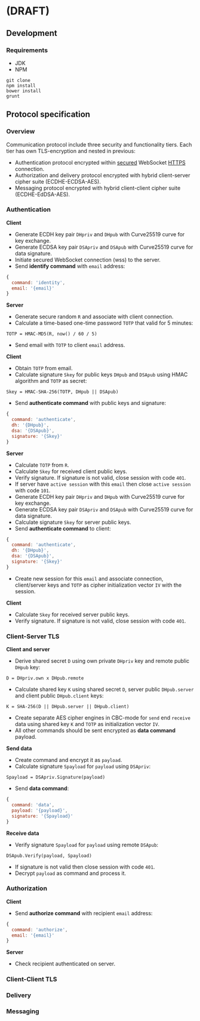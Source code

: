 # (DRAFT)

## Development
### Requirements
* JDK
* NPM

```
git clone
npm install
bower install
grunt
```

## Protocol specification

### Overview

Communication protocol include three security and functionality tiers. Each tier has own TLS-encryption and nested in previous:

* Authentication protocol encrypted within [secured](https://en.wikipedia.org/wiki/Transport_Layer_Security) WebSocket [HTTPS](https://en.wikipedia.org/wiki/HTTPS) connection.
* Authorization and delivery protocol encrypted with hybrid client-server cipher suite (ECDHE-ECDSA-AES). 
* Messaging protocol encrypted with hybrid client-client cipher suite (ECDHE-EdDSA-AES). 

### Authentication

**Client**

* Generate ECDH key pair `DHpriv` and `DHpub` with Curve25519 curve for key exchange. 
* Generate ECDSA key pair `DSApriv` and `DSApub` with Curve25519 curve for data signature.
* Initiate secured WebSocket connection (wss) to the server.
* Send **identify command** with `email` address:

```javascript
{
  command: 'identity',
  email: '{email}'
}
```

**Server**

* Generate secure random `R` and associate with client connection.
* Calculate a time-based one-time password `TOTP` that valid for 5 minutes:

```
TOTP = HMAC-MD5(R, now() / 60 / 5)
```

* Send email with `TOTP` to client `email` address.

**Client**

* Obtain `TOTP` from email.
* Calculate signature `Skey` for public keys `DHpub` and `DSApub` using HMAC algorithm and `TOTP` as secret:

```
Skey = HMAC-SHA-256(TOTP, DHpub || DSApub)
```

* Send **authenticate command** with public keys and signature:

```javascript
{
  command: 'authenticate',
  dh: '{DHpub}',
  dsa: '{DSApub}',
  signature: '{Skey}'
}
```

**Server**

* Calculate `TOTP` from `R`.
* Calculate `Skey` for received client public keys.
* Verify signature. If signature is not valid, close session with code `401`.
* If server have `active session` with this `email` then close `active session` with code `101`.
* Generate ECDH key pair `DHpriv` and `DHpub` with Curve25519 curve for key exchange. 
* Generate ECDSA key pair `DSApriv` and `DSApub` with Curve25519 curve for data signature.
* Calculate signature `Skey` for server public keys.
* Send **authenticate command** to client:

```javascript
{
  command: 'authenticate',
  dh: '{DHpub}',
  dsa: '{DSApub}',
  signature: '{Skey}'
}
```

* Create new session for this `email` and associate connection, client/server keys and `TOTP` as cipher initialization vector `IV` with the session.

**Client**

* Calculate `Skey` for received server public keys.
* Verify signature. If signature is not valid, close session with code `401`.

### Client-Server TLS

**Client and server**

* Derive shared secret `D` using own private `DHpriv` key and remote public `DHpub` key:

```
D = DHpriv.own x DHpub.remote
```

* Calculate shared key `K` using shared secret `D`, server public `DHpub.server` and client public `DHpub.client` keys:

```
K = SHA-256(D || DHpub.server || DHpub.client)
```

* Create separate AES cipher engines in CBC-mode for `send` end `receive` data using shared key `K` and `TOTP` as initialization vector `IV`.
* All other commands should be sent encrypted as **data command** payload.

**Send data**

* Create command and encrypt it as `payload`.
* Calculate signature `Spayload` for `payload` using `DSApriv`:

```
Spayload = DSApriv.Signature(payload)
```

* Send **data command**:

```javascript
{
  command: 'data',
  payload: '{payload}',
  signature: '{Spayload}'
}
```

**Receive data**

* Verify signature `Spayload` for `payload` using remote `DSApub`:

```
DSApub.Verify(payload, Spayload)
```

* If signature is not valid then close session with code `401`.
* Decrypt `payload` as command and process it.

### Authorization

**Client**

* Send **authorize command** with recipient `email` address:

```javascript
{
  command: 'authorize',
  email: '{email}'
}
```

**Server**

* Check recipient authenticated on server.

### Client-Client TLS

### Delivery

### Messaging

